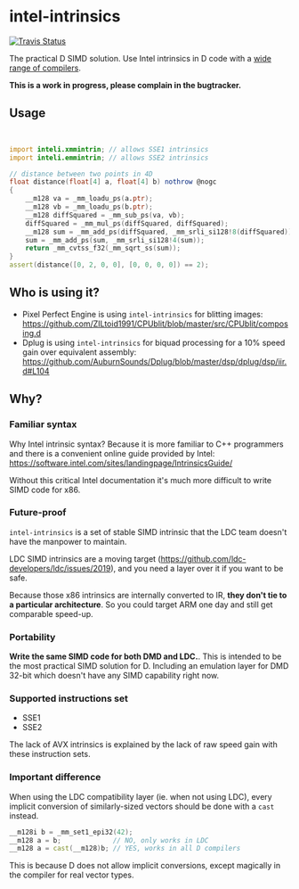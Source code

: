 # intel-intrinsics

[![Travis Status](https://travis-ci.org/AuburnSounds/intel-intrinsics.svg?branch=master)](https://travis-ci.org/AuburnSounds/intel-intrinsics)

The practical D SIMD solution. Use Intel intrinsics in D code with a [wide range of compilers](https://github.com/AuburnSounds/intel-intrinsics/blob/master/.travis.yml).

**This is a work in progress, please complain in the bugtracker.**

## Usage

```d


import inteli.xmmintrin; // allows SSE1 intrinsics
import inteli.emmintrin; // allows SSE2 intrinsics

// distance between two points in 4D
float distance(float[4] a, float[4] b) nothrow @nogc
{
    __m128 va = _mm_loadu_ps(a.ptr);
    __m128 vb = _mm_loadu_ps(b.ptr);
    __m128 diffSquared = _mm_sub_ps(va, vb);
    diffSquared = _mm_mul_ps(diffSquared, diffSquared);
    __m128 sum = _mm_add_ps(diffSquared, _mm_srli_si128!8(diffSquared));
    sum = _mm_add_ps(sum, _mm_srli_si128!4(sum));
    return _mm_cvtss_f32(_mm_sqrt_ss(sum));
}
assert(distance([0, 2, 0, 0], [0, 0, 0, 0]) == 2);


```

## Who is using it?

- Pixel Perfect Engine is using `intel-intrinsics` for blitting images: https://github.com/ZILtoid1991/CPUblit/blob/master/src/CPUblit/composing.d
- Dplug is using `intel-intrinsics` for biquad processing for a 10% speed gain over equivalent assembly: https://github.com/AuburnSounds/Dplug/blob/master/dsp/dplug/dsp/iir.d#L104


## Why?

### Familiar syntax

Why Intel intrinsic syntax? Because it is more familiar to C++ programmers
and there is a convenient online guide provided by Intel:
https://software.intel.com/sites/landingpage/IntrinsicsGuide/

Without this critical Intel documentation it's much more difficult to write SIMD code for x86.

### Future-proof

`intel-intrinsics` is a set of stable SIMD intrinsic that the LDC team doesn't have the manpower to maintain.

LDC SIMD intrinsics are a moving target (https://github.com/ldc-developers/ldc/issues/2019),
and you need a layer over it if you want to be safe.

Because those x86 intrinsics are internally converted to IR, **they don't tie to a particular architecture**.
So you could target ARM one day and still get comparable speed-up.


### Portability

**Write the same SIMD code for both DMD and LDC.**. 
This is intended to be the most practical SIMD solution for D.
Including an emulation layer for DMD 32-bit which doesn't have any SIMD capability right now.


### Supported instructions set

- SSE1
- SSE2

The lack of AVX intrinsics is explained by the lack of raw speed gain with these instruction sets.

### Important difference

When using the LDC compatibility layer (ie. when not using LDC), every implicit conversion of similarly-sized vectors
should be done with a `cast` instead.

```d
__m128i b = _mm_set1_epi32(42);
__m128 a = b;             // NO, only works in LDC
__m128 a = cast(__m128)b; // YES, works in all D compilers

```

This is because D does not allow implicit conversions, except magically in the compiler for real vector types.
